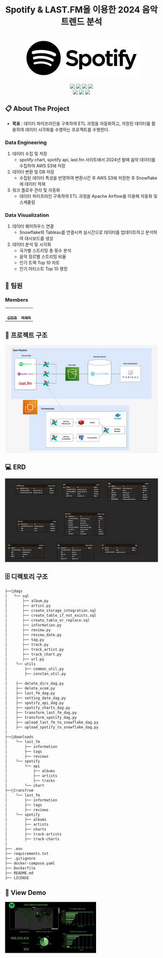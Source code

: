 <!-- PROJECT LOGO -->
<br />
  <h1 align="center">Spotify & LAST.FM을 이용한 2024 음악 트렌드 분석</h1>
  <p align="center">
    <br />
    <img src="./asset/logo.png">
    <br />
    <br />
    <img src="https://img.shields.io/badge/spotify-1DB954?style=for-the-badge&logo=spotify&logoColor=white">
    <img src="https://img.shields.io/badge/Airflow-017CEE?style=for-the-badge&logo=Apache%20Airflow&logoColor=white">
    <img src="https://img.shields.io/badge/docker-%230db7ed.svg?style=for-the-badge&logo=docker&logoColor=white">
    <img src="https://img.shields.io/badge/tableau-E97627?style=for-the-badge&logo=tableau&logoColor=white">
    <br />
    <img src="https://img.shields.io/badge/amazon ec2-FF9900?style=for-the-badge&logo=amazonec2&logoColor=white">
    <img src="https://img.shields.io/badge/aws s3-569A31?style=for-the-badge&logo=amazons3&logoColor=white">
    <img src="https://img.shields.io/badge/snowflake-29B5E8?style=for-the-badge&logo=snowflake&logoColor=white">
     
  </p>
</div>

<!-- ABOUT THE PROJECT -->
## 📋 About The Project
* **목표** : 데이터 파이프라인을 구축하여 ETL 과정을 자동화하고, 저장된 데이터를 활용하여 데이터 시각화를 수행하는 프로젝트를 수행한다.

### Data Engineering
1. 데이터 수집 및 저장
    * spotify chart, spotify api, last.fm 사이트에서 2024년 발매 음악 데이터를 수집하여 AWS S3에 저장
2. 데이터 변환 및 DB 저장
    * 수집된 데이터 특성을 반영하여 변환시킨 후 AWS S3에 저장한 후 Snowflake에 데이터 적재
3. 워크 플로우 관리 및 자동화
    * 데이터 파이프라인 구축하여 ETL 과정을 Apache Airflow를 이용해 자동화 및 스케줄링
### Data Visualization
1. 데이터 웨어하우스 연결
    * Snowflake와 Tableau를 연결시켜 실시간으로 데이터를 업데이트하고 분석하여 대시보드를 생성
2. 데이터 분석 및 시각화
    - 국가별 스트리밍 총 횟수 분석
    - 음악 장르별 스트리밍 비율
    - 인기 트랙 Top 10 차트
    - 인기 아티스트 Top 10 랭킹

<!-- CONTACT -->
## 👥 팀원

### Members
<table>
  <tbody>
    <tr>
      <td align="center"><a href="https://github.com/GinToFim"><img src="https://avatars.githubusercontent.com/u/45815193?v=4" width="125px;" alt=""/><br /><sub><b>김진호</b></sub></a><br /></td>
      <td align="center"><a href="https://github.com/park-jaeuk"><img src="https://avatars.githubusercontent.com/u/141096385?v=4" width="125px;" alt=""/><br /><sub><b>박재욱</b></sub></a><br /></td>
     </tr>
  </tbody>
</table>

## 🔎 프로젝트 구조
<img src="./asset/arche.png">

## 💻 ERD
<img src="./asset/erd.png">

## 🗄 디렉토리 구조 <a name='folder'></a>
```Plain Text
├──📁dags
│   └── sql
│       ├── album.py
│       ├── artist.py
│       ├── create_storage_integration.sql
│       ├── create_table_if_not_exists.sql
│       ├── create_table_or_replace.sql
│       ├── information.py
│       ├── review.py
│       ├── review_date.py
│       ├── tag.py
│       ├── track.py
│       ├── track_artist.py
│       ├── track_chart.py
│       ├── url.py
│    └── utils
│        ├── common_util.py
│        ├── constan_util.py
│ 
│    ├── delete_dirs_dag.py
│    ├── delete_xcom.py
│    ├── last_fm_dag.py
│    ├── setting_date_dag.py
│    ├── spotify_api_dag.py
│    ├── spotify_charts_dag.py
│    ├── transform_last_fm_dag.py
│    ├── transform_spotify_dag.py
│    ├── upload_last_fm_to_snowflake_dag.py
│    ├── upload_spotify_to_snowflake_dag.py
│
├──📁downloads
│    └── last_fm
│        ├── information
│        ├── tags
│        ├── reviews
│    └── spotify
│        └── api
│            ├── albums
│            ├── artists
│            ├── tracks
│        └── chart
├──📁transfrom
│    └── last_fm
│        ├── information
│        ├── tags
│        ├── reviews
│    └── spotify
│        ├── albums
│        ├── artists
│        ├── charts
│        ├── track-artists
│        ├── track-charts
│
├── .env
├── requirements.txt
├── .gitignore
├── docker-compose.yaml
├── Dockerfile
├── README.md
├── LICENSE
```

## 🎥 View Demo
<a href="https://youtu.be/jgr4iWDZkvU" target="_blank">
    <img src="./asset/thumbnail.png" alt="Demo Thumbnail" style="width:300px;">
</a>
